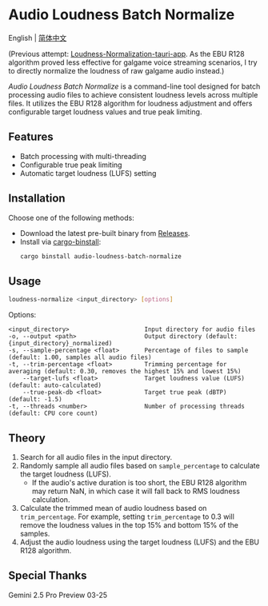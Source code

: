 # Audio Loudness Batch Normalize

English | [简体中文](./README-zh_CN.md)

(Previous attempt: [Loudness-Normalization-tauri-app](https://github.com/lxl66566/Loudness-Normalization-tauri-app). As the EBU R128 algorithm proved less effective for galgame voice streaming scenarios, I try to directly normalize the loudness of raw galgame audio instead.)

_Audio Loudness Batch Normalize_ is a command-line tool designed for batch processing audio files to achieve consistent loudness levels across multiple files. It utilizes the EBU R128 algorithm for loudness adjustment and offers configurable target loudness values and true peak limiting.

## Features

- Batch processing with multi-threading
- Configurable true peak limiting
- Automatic target loudness (LUFS) setting

## Installation

Choose one of the following methods:

- Download the latest pre-built binary from [Releases](https://github.com/lxl66566/audio-loudness-batch-normalize/releases).
- Install via [cargo-binstall](https://github.com/cargo-bins/cargo-binstall):
  ```bash
  cargo binstall audio-loudness-batch-normalize
  ```

## Usage

```bash
loudness-normalize <input_directory> [options]
```

Options:

```
<input_directory>                     Input directory for audio files
-o, --output <path>                   Output directory (default: {input_directory}_normalized)
-s, --sample-percentage <float>       Percentage of files to sample (default: 1.00, samples all audio files)
-t, --trim-percentage <float>         Trimming percentage for averaging (default: 0.30, removes the highest 15% and lowest 15%)
    --target-lufs <float>             Target loudness value (LUFS) (default: auto-calculated)
    --true-peak-db <float>            Target true peak (dBTP) (default: -1.5)
-t, --threads <number>                Number of processing threads (default: CPU core count)
```

## Theory

1. Search for all audio files in the input directory.
2. Randomly sample all audio files based on `sample_percentage` to calculate the target loudness (LUFS).
   - If the audio's active duration is too short, the EBU R128 algorithm may return NaN, in which case it will fall back to RMS loudness calculation.
3. Calculate the trimmed mean of audio loudness based on `trim_percentage`. For example, setting `trim_percentage` to 0.3 will remove the loudness values in the top 15% and bottom 15% of the samples.
4. Adjust the audio loudness using the target loudness (LUFS) and the EBU R128 algorithm.

## Special Thanks

Gemini 2.5 Pro Preview 03-25
